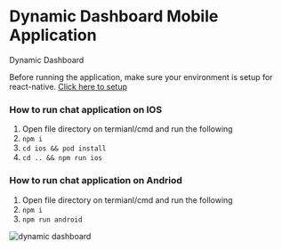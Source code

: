 # Dynamic Dashboard Mobile Application
Dynamic Dashboard

Before running the application, make sure your environment is setup for react-native. [Click here to setup](https://facebook.github.io/react-native/docs/getting-started)
### How to run chat application on IOS

1. Open file directory on termianl/cmd and run the following
2. ```npm i```
3. ```cd ios && pod install```
3. ```cd .. && npm run ios```

### How to run chat application on Andriod

1. Open file directory on termianl/cmd and run the following
2. ```npm i```
3. ```npm run android```

![dynamic dashboard](http://www.samueldereb.com/img/dynamic-dashboard.gif)
